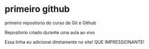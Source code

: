 # primeiro github
primeiro repositorio do curso de Git e Github

Repositorio criado durante uma aula ao vivo

Essa linha eu adicionei diretamente no site! QUE IMPRESSIONANTE!
